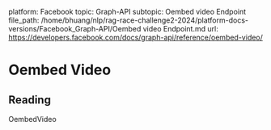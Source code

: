 platform: Facebook
topic: Graph-API
subtopic: Oembed video Endpoint
file_path: /home/bhuang/nlp/rag-race-challenge2-2024/platform-docs-versions/Facebook_Graph-API/Oembed video Endpoint.md
url: https://developers.facebook.com/docs/graph-api/reference/oembed-video/

# Oembed Video

## Reading

OembedVideo